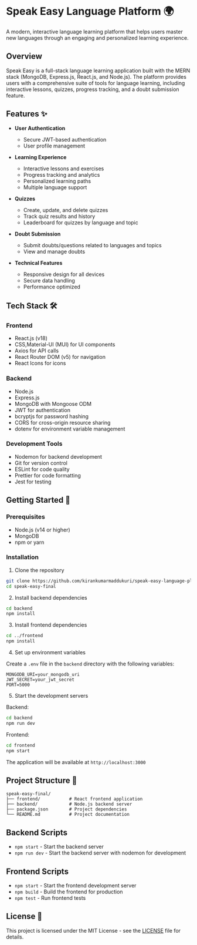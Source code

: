 # Speak Easy Language Platform 🌍

A modern, interactive language learning platform that helps users master new languages through an engaging and personalized learning experience.

## Overview

Speak Easy is a full-stack language learning application built with the MERN stack (MongoDB, Express.js, React.js, and Node.js). The platform provides users with a comprehensive suite of tools for language learning, including interactive lessons, quizzes, progress tracking, and a doubt submission feature.

## Features ✨

- **User Authentication**
  - Secure JWT-based authentication
  - User profile management
 

- **Learning Experience**
  - Interactive lessons and exercises
  - Progress tracking and analytics
  - Personalized learning paths
  - Multiple language support

- **Quizzes**
  - Create, update, and delete quizzes
  - Track quiz results and history
  - Leaderboard for quizzes by language and topic

- **Doubt Submission**
  - Submit doubts/questions related to languages and topics
  - View and manage doubts

- **Technical Features**
  - Responsive design for all devices
  - Secure data handling
  - Performance optimized

## Tech Stack 🛠

### Frontend

- React.js (v18)
- CSS,Material-UI (MUI) for UI components
- Axios for API calls
- React Router DOM (v5) for navigation
- React Icons for icons

### Backend
- Node.js
- Express.js
- MongoDB with Mongoose ODM
- JWT for authentication
- bcryptjs for password hashing
- CORS for cross-origin resource sharing
- dotenv for environment variable management

### Development Tools
- Nodemon for backend development
- Git for version control
- ESLint for code quality
- Prettier for code formatting
- Jest for testing

## Getting Started 🚀

### Prerequisites
- Node.js (v14 or higher)
- MongoDB
- npm or yarn

### Installation

1. Clone the repository
```bash
git clone https://github.com/kirankumarmaddukuri/speak-easy-language-platform.git
cd speak-easy-final
```

2. Install backend dependencies
```bash
cd backend
npm install
```

3. Install frontend dependencies
```bash
cd ../frontend
npm install
```

4. Set up environment variables

Create a `.env` file in the `backend` directory with the following variables:
```
MONGODB_URI=your_mongodb_uri
JWT_SECRET=your_jwt_secret
PORT=5000
```

5. Start the development servers

Backend:
```bash
cd backend
npm run dev
```

Frontend:
```bash
cd frontend
npm start
```

The application will be available at `http://localhost:3000`

## Project Structure 📁

```
speak-easy-final/
├── frontend/           # React frontend application
├── backend/            # Node.js backend server
├── package.json        # Project dependencies
└── README.md           # Project documentation
```

## Backend Scripts

- `npm start` - Start the backend server
- `npm run dev` - Start the backend server with nodemon for development

## Frontend Scripts

- `npm start` - Start the frontend development server
- `npm build` - Build the frontend for production
- `npm test` - Run frontend tests



## License 📝

This project is licensed under the MIT License - see the [LICENSE](LICENSE) file for details.


